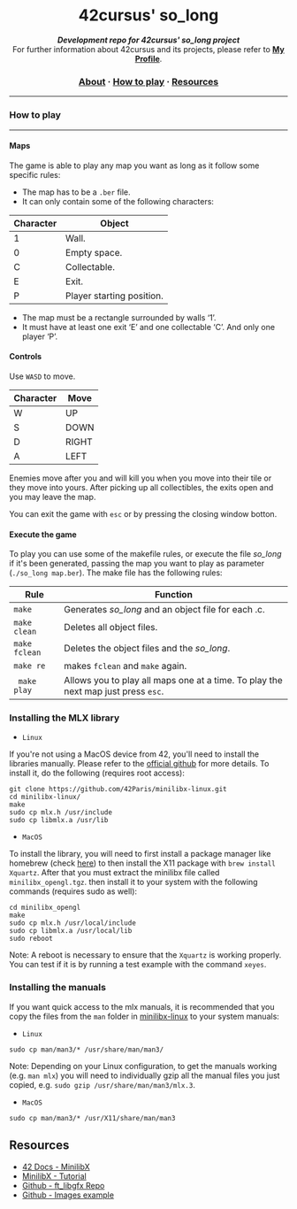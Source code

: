 <h1 align="center">
	42cursus' so_long 
</h1>

<p align="center">
	<b><i>Development repo for 42cursus' so_long project</i></b><br>
	For further information about 42cursus and its projects, please refer to <a href="https://github.com/younesmoukhlij"><b>My Profile</b></a>.
</p>


<h3 align="center">
	<a href="#about">About</a>
	<span> · </span>
	<a href="#how-to-play">How to play</a>
	<span> · </span>
	<a href="#resources">Resources</a>
</h3>

---

### How to play
---
#### Maps
The game is able to play any map you want as long as it follow some specific rules:
* The map has to be a ``.ber`` file.
* It can only contain some of the following characters:

| Character | Object |
| - | - |
| 1 | Wall. |
| 0 | Empty space. |
| C | Collectable. |
| E | Exit. |
| P | Player starting position. |

* The map must be a rectangle surrounded by walls ‘1’.
* It must have at least one exit ‘E’ and one collectable ‘C’. And only one player ‘P’.

#### Controls

Use `WASD` to move. 

| Character | Move |
| - | - |
| W | UP |
| S | DOWN |
| D | RIGHT |
| A | LEFT |

Enemies move after you and will kill you when you move into their tile or they move into yours. After picking up all collectibles, the exits open and you may leave the map.

You can exit the game with `esc` or by pressing the closing window botton.

#### Execute the game
To play you can use some of the makefile rules, or execute the file _so_long_ if it's been generated, passing the map you want to play as parameter (``./so_long map.ber``). The make file has the following rules:

| Rule | Function |
| - | - |
| ``make`` | Generates _so_long_ and an object file for each .c. |
| ``make clean`` | Deletes all object files. |
| ``make fclean`` | Deletes the object files and the _so_long_. |
| ``make re`` | makes ``fclean`` and ``make`` again. |
| `` make play`` | Allows you to play all maps one at a time. To play the next map just press ``esc``. |

### Installing the MLX library

* ``Linux``

If you're not using a MacOS device from 42, you'll need to install the libraries manually. Please refer to the [official github](https://github.com/42Paris/minilibx-linux) for more details. To install it, do the following (requires root access):

```shell
git clone https://github.com/42Paris/minilibx-linux.git
cd minilibx-linux/
make
sudo cp mlx.h /usr/include
sudo cp libmlx.a /usr/lib
```

* ``MacOS``

To install the library, you will need to first install a package manager like homebrew (check [here](https://brew.sh/)) to then install the X11 package with ``brew install Xquartz``. After that you must extract the minilibx file called ``minilibx_opengl.tgz``. then install it to your system with the following commands (requires sudo as well):

```shell
cd minilibx_opengl
make
sudo cp mlx.h /usr/local/include
sudo cp libmlx.a /usr/local/lib
sudo reboot
```
Note: A reboot is necessary to ensure that the ``Xquartz`` is working properly. You can test if it is by running a test example with the command ``xeyes``.

### Installing the manuals

If you want quick access to the mlx manuals, it is recommended that you copy the files from the ``man`` folder in [minilibx-linux](https://github.com/42Paris/minilibx-linux) to your system manuals:

* ``Linux``
```shell
sudo cp man/man3/* /usr/share/man/man3/
```
Note: Depending on your Linux configuration, to get the manuals working (e.g. ``man mlx``) you will need to individually gzip all the manual files you just copied, e.g. ``sudo gzip /usr/share/man/man3/mlx.3``.

* ``MacOS``
```shell
sudo cp man/man3/* /usr/X11/share/man/man3
```

## Resources
- [42 Docs - MinilibX](https://harm-smits.github.io/42docs/libs/minilibx)
- [MinilibX - Tutorial](https://gontjarow.github.io/MiniLibX/)
- [Github - ft_libgfx Repo](https://github.com/qst0/ft_libgfx)
- [Github - Images example](https://github.com/keuhdall/images_example)
